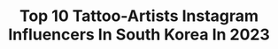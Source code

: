 ---
title: Top 10 Tattoo-Artists Instagram Influencers In South Korea In 2023
description: >-
  Find top tattoo-artists Instagram influencers in South Korea in 2023. Most popular hashtags: #blacktattoo #tattooart #tattoo #tattooartist.
platform: Instagram
hits: 21
text_top: Analyze the top-rated Instagram accounts on inBeat.
text_bottom: Our platform has 21 Instagram influencers like this in South Korea for you to collaborate.
profiles:
  - username: "arang_eleven"
    fullname: >-
      Arang eleven
    bio: >-
      email - info@seoulinktattoo.com 또는 디엠
    location: "South Korea"
    followers: 70892
    engagement: 716
    commentsToLikes: 0.011493
    id: ck55k51uiyh6n0i11jccth73u
    verified: false
    hashtags: "#tattooidea, #blackouttattoo, #blacktattooart, #blacktattoomag"
  - username: "mumi_ink"
    fullname: >-
      무미
    bio: >-
      Seoul,Korea 3월 예약중 Email inkedbymumi@gmail.com Kakao Talk
    location: "South Korea"
    followers: 81529
    engagement: 448
    commentsToLikes: 0.008463
    id: ck5hk1pqhhmxx0i11uopvcq15
    verified: false
    hashtags: "#tattooartist, #finetattoo, #goldtattoo, #portraittattoo"
  - username: "heukdo__"
    fullname: >-
      Heedo_lee
    bio: >-
      @naejottaero @team_u.f.c 'UnFilial Child' 불효자식 ✷Seoul Hongdae 🇰🇷 ✷Booking DM & Kakaotalk : macjang (Don't send me email)
    location: "South Korea"
    followers: 114788
    engagement: 546
    commentsToLikes: 0.008918
    id: ck8t3gnjy37zx0j7843ky869a
    verified: false
    hashtags: "#tattoosketch, #freehand, #smiletattoo, #artesobscurae"
  - username: "yeagee_art"
    fullname: >-
      Space Oddity
    bio: >-
      타투 예약 kakao> parrotparrot 굿즈 구매 > @yeagee_goods ⬇️Overseas sale⬇️
    location: "South Korea"
    followers: 61381
    engagement: 464
    commentsToLikes: 0.007409
    id: ck15tu1f2jwdf0i19r8qkml8x
    verified: false
    hashtags: "#tattoo, #art, #illustration, #tattoowork"
  - username: "girin_tattoo"
    fullname: >-
      GIRIN
    bio: >-
      Don't copy - KOREA/ Seoul @3layer_studio -타투 수강/DM/ naragustlr@gmail.com -오픈카톡 주소 변경 되었습니다 아래 링크로 다시 들어와주세요👇👇
    location: "South Korea"
    followers: 67536
    engagement: 381
    commentsToLikes: 0.002584
    id: ck8t12deou7on0j78om6ten8u
    verified: false
    hashtags: "#inked, #tattooartist, #flower, #blackandgreytattoo"
  - username: "dino_tats"
    fullname: >-
      문신하는집 DINO
    bio: >-
      Own @tattooing_house Sponsor @xiaolitattoo ❖Seoul South Korea ❖Booking DM & kakaotalk dinotattooer@gmail.com
    location: "South Korea"
    followers: 23154
    engagement: 663
    commentsToLikes: 0.038725
    id: ck5c40mgl0eq30i11g15x6jxw
    verified: false
    hashtags: "#blacktattoos, #inkedlife, #tattoolife, #tattooistmag"
  - username: "tattooist_eunzo_"
    fullname: >-
      tattooist_eunzo_
    bio: >-
      @hystericgarden Seoul, South Korea Book Available DM or E-mail E-mail : sojung3241@naver.com
    location: "South Korea"
    followers: 10433
    engagement: 460
    commentsToLikes: 0.023309
    id: ck8szl3waov5h0j78fvjh3pxa
    verified: false
    hashtags: "#blackwork, #tattooculture, #blackworkers, #blackink"
  - username: "o_one_art"
    fullname: >-
      O.ONE
    bio: >-
      @bloodcandy_tattoo 서울 <-> 부산 ■ contact • kakao : artistoone • parkgeebeom@gmail.com
    location: "South Korea"
    followers: 84975
    engagement: 645
    commentsToLikes: 0.007706
    id: ck5qcxshbsukr0i110s6o6831
    verified: false
    hashtags: "#californiatattoo, #sftattoo, #darksurrealism, #sanfranciscotattooartist"
  - username: "korea_b0ys_"
    fullname: >-
      🥀||[ASIA BOY]||🥀
    bio: >-
      —>korea Boys —>￼Handsome boys￼ —>Asia boys —>The pics aren’t mine￼
    location: "South Korea"
    followers: 52406
    engagement: 803
    commentsToLikes: 0.012126
    id: ck8tbrhwvwu5z0j78xcnuuee6
    verified: false
    hashtags: "#gymmotivation, #koreanulzzang, #korea, #koreaboys"
  - username: "now_tattooer"
    fullname: >-
      ‧ ͙✷ 𝐍𝐎𝐖 ✷ ͙‧
    bio: >-
      ✷ 𝐒𝐞𝐨𝐮𝐥, 𝐊𝐨𝐫𝐞𝐚 ✷ 𝐃𝐞𝐬𝐢𝐠𝐧 : @Now_ttt ̵ ̀ ̗ 𝐍𝐨 𝐃𝐌 ̖ ́ ̵ ✷ 𝐊𝐚𝐤𝐚𝐨 : 𝐜𝐫𝐚𝐳𝐲𝐥𝐮𝐜𝐤𝐧𝐨𝐰 ✷ 𝐌𝐚𝐢𝐥 : 𝐧𝐨𝐰𝐭𝐚𝐭𝐭𝐨𝐨𝐞𝐫@𝐠𝐦𝐚𝐢𝐥.𝐜𝐨𝐦
    location: "South Korea"
    followers: 52808
    engagement: 249
    commentsToLikes: 0.002063
    id: ck6u146lnjhab0j713gb6dhq5
    verified: false
    hashtags: "#lineworks, #tttism, #blacktattoo, #seoultattoo"
---